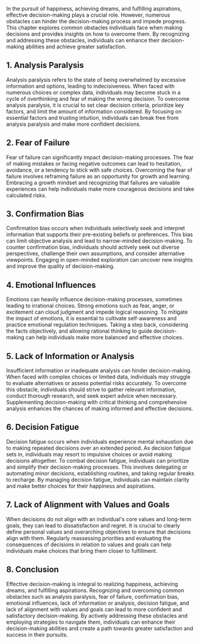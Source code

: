 
In the pursuit of happiness, achieving dreams, and fulfilling aspirations, effective decision-making plays a crucial role. However, numerous obstacles can hinder the decision-making process and impede progress. This chapter explores common obstacles individuals face when making decisions and provides insights on how to overcome them. By recognizing and addressing these obstacles, individuals can enhance their decision-making abilities and achieve greater satisfaction.

**1. Analysis Paralysis**
-------------------------

Analysis paralysis refers to the state of being overwhelmed by excessive information and options, leading to indecisiveness. When faced with numerous choices or complex data, individuals may become stuck in a cycle of overthinking and fear of making the wrong decision. To overcome analysis paralysis, it is crucial to set clear decision criteria, prioritize key factors, and limit the amount of information considered. By focusing on essential factors and trusting intuition, individuals can break free from analysis paralysis and make more confident decisions.

**2. Fear of Failure**
----------------------

Fear of failure can significantly impact decision-making processes. The fear of making mistakes or facing negative outcomes can lead to hesitation, avoidance, or a tendency to stick with safe choices. Overcoming the fear of failure involves reframing failure as an opportunity for growth and learning. Embracing a growth mindset and recognizing that failures are valuable experiences can help individuals make more courageous decisions and take calculated risks.

**3. Confirmation Bias**
------------------------

Confirmation bias occurs when individuals selectively seek and interpret information that supports their pre-existing beliefs or preferences. This bias can limit objective analysis and lead to narrow-minded decision-making. To counter confirmation bias, individuals should actively seek out diverse perspectives, challenge their own assumptions, and consider alternative viewpoints. Engaging in open-minded exploration can uncover new insights and improve the quality of decision-making.

**4. Emotional Influences**
---------------------------

Emotions can heavily influence decision-making processes, sometimes leading to irrational choices. Strong emotions such as fear, anger, or excitement can cloud judgment and impede logical reasoning. To mitigate the impact of emotions, it is essential to cultivate self-awareness and practice emotional regulation techniques. Taking a step back, considering the facts objectively, and allowing rational thinking to guide decision-making can help individuals make more balanced and effective choices.

**5. Lack of Information or Analysis**
--------------------------------------

Insufficient information or inadequate analysis can hinder decision-making. When faced with complex choices or limited data, individuals may struggle to evaluate alternatives or assess potential risks accurately. To overcome this obstacle, individuals should strive to gather relevant information, conduct thorough research, and seek expert advice when necessary. Supplementing decision-making with critical thinking and comprehensive analysis enhances the chances of making informed and effective decisions.

**6. Decision Fatigue**
-----------------------

Decision fatigue occurs when individuals experience mental exhaustion due to making repeated decisions over an extended period. As decision fatigue sets in, individuals may resort to impulsive choices or avoid making decisions altogether. To combat decision fatigue, individuals can prioritize and simplify their decision-making processes. This involves delegating or automating minor decisions, establishing routines, and taking regular breaks to recharge. By managing decision fatigue, individuals can maintain clarity and make better choices for their happiness and aspirations.

**7. Lack of Alignment with Values and Goals**
----------------------------------------------

When decisions do not align with an individual's core values and long-term goals, they can lead to dissatisfaction and regret. It is crucial to clearly define personal values and overarching objectives to ensure that decisions align with them. Regularly reassessing priorities and evaluating the consequences of decisions in relation to values and goals can help individuals make choices that bring them closer to fulfillment.

**8. Conclusion**
-----------------

Effective decision-making is integral to realizing happiness, achieving dreams, and fulfilling aspirations. Recognizing and overcoming common obstacles such as analysis paralysis, fear of failure, confirmation bias, emotional influences, lack of information or analysis, decision fatigue, and lack of alignment with values and goals can lead to more confident and satisfactory decision-making. By actively addressing these obstacles and employing strategies to navigate them, individuals can enhance their decision-making abilities and create a path towards greater satisfaction and success in their pursuits.
